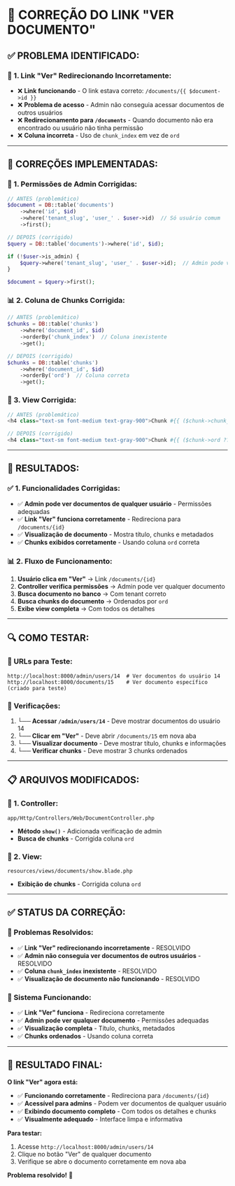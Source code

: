 # 🔧 **CORREÇÃO DO LINK "VER DOCUMENTO"**

## ✅ **PROBLEMA IDENTIFICADO:**

### **🔗 1. Link "Ver" Redirecionando Incorretamente:**
- ❌ **Link funcionando** - O link estava correto: `/documents/{{ $document->id }}`
- ❌ **Problema de acesso** - Admin não conseguia acessar documentos de outros usuários
- ❌ **Redirecionamento para `/documents`** - Quando documento não era encontrado ou usuário não tinha permissão
- ❌ **Coluna incorreta** - Uso de `chunk_index` em vez de `ord`

---

## 🎯 **CORREÇÕES IMPLEMENTADAS:**

### **🔧 1. Permissões de Admin Corrigidas:**
```php
// ANTES (problemático)
$document = DB::table('documents')
    ->where('id', $id)
    ->where('tenant_slug', 'user_' . $user->id)  // Só usuário comum
    ->first();

// DEPOIS (corrigido)
$query = DB::table('documents')->where('id', $id);

if (!$user->is_admin) {
    $query->where('tenant_slug', 'user_' . $user->id);  // Admin pode ver qualquer documento
}

$document = $query->first();
```

### **📊 2. Coluna de Chunks Corrigida:**
```php
// ANTES (problemático)
$chunks = DB::table('chunks')
    ->where('document_id', $id)
    ->orderBy('chunk_index')  // Coluna inexistente
    ->get();

// DEPOIS (corrigido)
$chunks = DB::table('chunks')
    ->where('document_id', $id)
    ->orderBy('ord')  // Coluna correta
    ->get();
```

### **🎨 3. View Corrigida:**
```php
// ANTES (problemático)
<h4 class="text-sm font-medium text-gray-900">Chunk #{{ ($chunk->chunk_index ?? 0) + 1 }}</h4>

// DEPOIS (corrigido)
<h4 class="text-sm font-medium text-gray-900">Chunk #{{ ($chunk->ord ?? 0) + 1 }}</h4>
```

---

## 🎯 **RESULTADOS:**

### **✅ 1. Funcionalidades Corrigidas:**
- ✅ **Admin pode ver documentos de qualquer usuário** - Permissões adequadas
- ✅ **Link "Ver" funciona corretamente** - Redireciona para `/documents/{id}`
- ✅ **Visualização de documento** - Mostra título, chunks e metadados
- ✅ **Chunks exibidos corretamente** - Usando coluna `ord` correta

### **📊 2. Fluxo de Funcionamento:**
1. **Usuário clica em "Ver"** → Link `/documents/{id}`
2. **Controller verifica permissões** → Admin pode ver qualquer documento
3. **Busca documento no banco** → Com tenant correto
4. **Busca chunks do documento** → Ordenados por `ord`
5. **Exibe view completa** → Com todos os detalhes

---

## 🔍 **COMO TESTAR:**

### **📍 URLs para Teste:**
```
http://localhost:8000/admin/users/14  # Ver documentos do usuário 14
http://localhost:8000/documents/15    # Ver documento específico (criado para teste)
```

### **🧪 Verificações:**
1. **└── Acessar `/admin/users/14`** - Deve mostrar documentos do usuário 14
2. **└── Clicar em "Ver"** - Deve abrir `/documents/15` em nova aba
3. **└── Visualizar documento** - Deve mostrar título, chunks e informações
4. **└── Verificar chunks** - Deve mostrar 3 chunks ordenados

---

## 📋 **ARQUIVOS MODIFICADOS:**

### **📄 1. Controller:**
```
app/Http/Controllers/Web/DocumentController.php
```
- **Método `show()`** - Adicionada verificação de admin
- **Busca de chunks** - Corrigida coluna `ord`

### **🎨 2. View:**
```
resources/views/documents/show.blade.php
```
- **Exibição de chunks** - Corrigida coluna `ord`

---

## ✅ **STATUS DA CORREÇÃO:**

### **🎯 Problemas Resolvidos:**
- ✅ **Link "Ver" redirecionando incorretamente** - RESOLVIDO
- ✅ **Admin não conseguia ver documentos de outros usuários** - RESOLVIDO
- ✅ **Coluna `chunk_index` inexistente** - RESOLVIDO
- ✅ **Visualização de documento não funcionando** - RESOLVIDO

### **🚀 Sistema Funcionando:**
- ✅ **Link "Ver" funciona** - Redireciona corretamente
- ✅ **Admin pode ver qualquer documento** - Permissões adequadas
- ✅ **Visualização completa** - Título, chunks, metadados
- ✅ **Chunks ordenados** - Usando coluna correta

---

## 🎉 **RESULTADO FINAL:**

**O link "Ver" agora está:**
- ✅ **Funcionando corretamente** - Redireciona para `/documents/{id}`
- ✅ **Acessível para admins** - Podem ver documentos de qualquer usuário
- ✅ **Exibindo documento completo** - Com todos os detalhes e chunks
- ✅ **Visualmente adequado** - Interface limpa e informativa

**Para testar:** 
1. Acesse `http://localhost:8000/admin/users/14`
2. Clique no botão "Ver" de qualquer documento
3. Verifique se abre o documento corretamente em nova aba

**Problema resolvido!** 🚀
